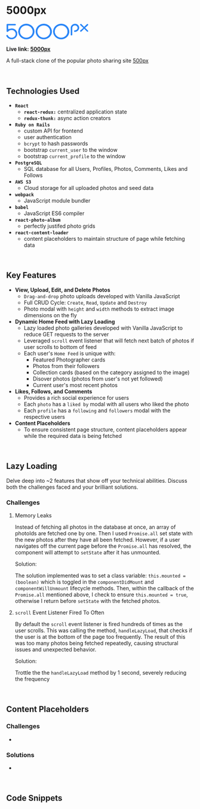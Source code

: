 # 5000px

<img src="app/assets/images/5000px-logo-blue-web.svg" width="220">

<br>

**Live link:** [**5000px**](https://my5000px.herokuapp.com/)

A full-stack clone of the popular photo sharing site [500px](https://500px.com/)

<br>

## Technologies Used

- **`React`** 
  - **`react-redux:`** centralized application state
  - **`redux-thunk:`** async action creators
- **`Ruby on Rails`**
  - custom API for frontend
  - user authentication
  - `bcrypt` to hash passwords
  - bootstrap `current_user` to the window
  - bootstrap `current_profile` to the window
- **`PostgreSQL`** 
  - SQL database for all Users, Profiles, Photos, Comments, Likes and Follows
- **`AWS S3`** 
  - Cloud storage for all uploaded photos and seed data
- **`webpack`**
  - JavaScript module bundler
- **`babel`**
  - JavaScript ES6 compiler
- **`react-photo-album`**
  - perfectly justifed photo grids
- **`react-content-loader`**
  - content placeholders to maintain structure of page while fetching data

<br>

## Key Features
- **View, Upload, Edit, and Delete Photos**
  - `Drag-and-drop` photo uploads developed with Vanilla JavaScript
  - Full CRUD Cycle: `Create`, `Read`, `Update` and `Destroy`
  - Photo modal with `height` and `width` methods to extract image dimensions on the fly
- **Dynamic Home Feed with Lazy Loading**
  - Lazy loaded photo galleries developed with Vanilla JavaScript to reduce GET requests to the server
  - Leveraged `scroll` event listener that will fetch next batch of photos if user scrolls to bottom of feed
  - Each user's `Home Feed` is unique with:
    - Featured Photographer cards
    - Photos from their followers
    - Collection cards (based on the category assigned to the image)
    - Disover photos (photos from user's not yet followed)
    - Current user's most recent photos
- **Likes, Follows, and Comments**
  - Provides a rich social experience for users
  - Each `photo` has a `liked by` modal with all users who liked the photo
  - Each `profile` has a `following` and `followers` modal with the respective users
- **Content Placeholders**
  - To ensure consistent page structure, content placeholders appear while the required data is being fetched 

<br>

## Lazy Loading
Delve deep into ~2 features that show off your technical abilities. Discuss both the challenges faced and your brilliant solutions.
### Challenges
1. Memory Leaks

    Instead of fetching all photos in the database at once, an array of photoIds are fetched one by one. Then I used `Promise.all` set state with the new photos after they have all been fetched. However, if a user navigates off the current page before the `Promise.all` has resolved, the component will attempt to `setState` after it has unmounted.
    
    Solution:
    
    The solution implemented was to set a class variable: `this.mounted = (boolean)` which is toggled in the `componentDidMount` and `componentWillUnmount` lifecycle methods. Then, within the callback of the `Promise.all` mentioned above, I check to ensure `this.mounted = true`, otherwise I return before `setState` with the fetched photos.

2. `scroll` Event Listener Fired To Often
   
   By default the `scroll` event listener is fired hundreds of times as the user scrolls. This was calling the method, `handleLazyLoad`, that checks if the user is at the bottom of the page too frequently. The result of this was too many photos being fetched repeatedly, causing structural issues and unexpected behavior.

   Solution:

   Trottle the the `handleLazyLoad` method by 1 second, severely reducing the frequency 



<br>

## Content Placeholders

### Challenges
- 
### Solutions
- 

<br>


## Code Snippets
```javascript

```